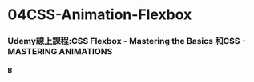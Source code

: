 # 04CSS-Animation-Flexbox
### Udemy線上課程:CSS Flexbox - Mastering the Basics 和CSS - MASTERING ANIMATIONS
#### B
